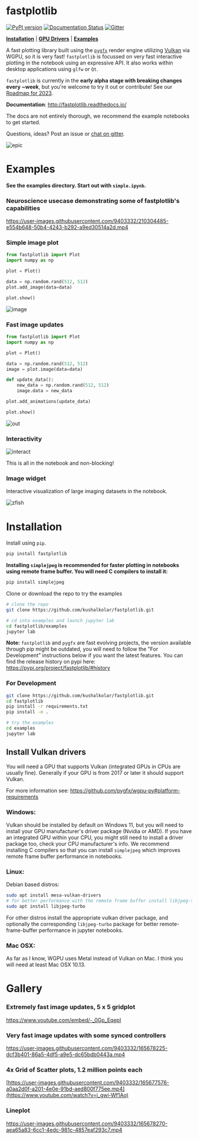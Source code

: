 # fastplotlib
[![PyPI version](https://badge.fury.io/py/fastplotlib.svg)](https://badge.fury.io/py/fastplotlib)
[![Documentation Status](https://readthedocs.org/projects/fastplotlib/badge/?version=latest)](https://fastplotlib.readthedocs.io/en/latest/?badge=latest)
[![Gitter](https://badges.gitter.im/fastplotlib/community.svg)](https://gitter.im/fastplotlib/community?utm_source=badge&utm_medium=badge&utm_campaign=pr-badge)

[**Installation**](https://github.com/kushalkolar/fastplotlib#installation) | [**GPU Drivers**](https://github.com/kushalkolar/fastplotlib#install-vulkan-drivers) | [**Examples**](https://github.com/kushalkolar/fastplotlib#examples)

A fast plotting library built using the [`pygfx`](https://github.com/pygfx/pygfx) render engine utilizing [Vulkan](https://en.wikipedia.org/wiki/Vulkan) via WGPU, so it is very fast! `fastplotlib` is focussed on very fast interactive plotting in the notebook using an expressive API. It also works within desktop applications using `glfw` or `Qt`.

`fastplotlib` is currently in the **early alpha stage with breaking changes every ~week**, but you're welcome to try it out or contribute! See our [Roadmap for 2023](https://github.com/kushalkolar/fastplotlib/issues/55).

**Documentation**: http://fastplotlib.readthedocs.io/ 

The docs are not entirely thorough, we recommend the example notebooks to get started.

Questions, ideas? Post an issue or [chat on gitter](https://gitter.im/fastplotlib/community?utm_source=share-link&utm_medium=link&utm_campaign=share-link).

![epic](https://user-images.githubusercontent.com/9403332/210304473-f36f2aaf-319e-435b-bcc8-0e8d3e1ef282.gif)

# Examples

**See the examples directory. Start out with `simple.ipynb`.**

### Neuroscience usecase demonstrating some of fastplotlib's capabilities

https://user-images.githubusercontent.com/9403332/210304485-e554b648-50b4-4243-b292-a9ed30514a2d.mp4

### Simple image plot
```python
from fastplotlib import Plot
import numpy as np

plot = Plot()

data = np.random.rand(512, 512)
plot.add_image(data=data)

plot.show()
```
![image](https://user-images.githubusercontent.com/9403332/209422734-4f983b42-e126-40a7-a681-3b8e22dbd797.png)

### Fast image updates
```python
from fastplotlib import Plot
import numpy as np

plot = Plot()

data = np.random.rand(512, 512)
image = plot.image(data=data)

def update_data():
    new_data = np.random.rand(512, 512)
    image.data = new_data

plot.add_animations(update_data)

plot.show()
```

![out](https://user-images.githubusercontent.com/9403332/209422871-6b2153f3-81ca-4f62-9200-8206a81eaf0d.gif)

### Interactivity

![interact](https://user-images.githubusercontent.com/9403332/210027199-6e4ac193-6096-4d18-80d5-a41591ea4d4f.gif)

This is all in the notebook and non-blocking!

### Image widget

Interactive visualization of large imaging datasets in the notebook.

![zfish](https://user-images.githubusercontent.com/9403332/209711810-abdb7d1d-81ce-4874-80f5-082efa2c421d.gif)


# Installation

Install using `pip`.

```bash
pip install fastplotlib
```

**Installing `simplejpeg` is recommended for faster plotting in notebooks using remote frame buffer. You will need C compilers to install it:**

```bash
pip install simplejpeg
```

Clone or download the repo to try the examples

```bash
# clone the repo
git clone https://github.com/kushalkolar/fastplotlib.git

# cd into examples and launch jupyter lab
cd fastplotlib/examples
jupyter lab
```

**Note:** `fastplotlib` and `pygfx` are fast evolving projects, the version available through pip might be outdated, you will need to follow the "For Development" instructions below if you want the latest features. You can find the release history on pypi here: https://pypi.org/project/fastplotlib/#history 

### For Development

```bash
git clone https://github.com/kushalkolar/fastplotlib.git
cd fastplotlib
pip install -r requirements.txt
pip install -e .

# try the examples
cd examples
jupyter lab
```

## Install Vulkan drivers

You will need a GPU that supports Vulkan (integrated GPUs in CPUs are usually fine). Generally if your GPU is from 2017 or later it should support Vulkan.

For more information see: https://github.com/pygfx/wgpu-py#platform-requirements

### Windows:
Vulkan should be installed by default on Windows 11, but you will need to install your GPU manufacturer's driver package (Nvidia or AMD). If you have an integrated GPU within your CPU, you might still need to install a driver package too, check your CPU manufacturer's info. We recommend installing C compilers so that you can install `simplejpeg` which improves remote frame buffer performance in notebooks.

### Linux:
Debian based distros:

```bash
sudo apt install mesa-vulkan-drivers
# for better performance with the remote frame buffer install libjpeg-turbo
sudo apt install libjpeg-turbo
```

For other distros install the appropriate vulkan driver package, and optionally the corresponding `libjpeg-turbo` package for better remote-frame-buffer performance in jupyter notebooks.

### Mac OSX:
As far as I know, WGPU uses Metal instead of Vulkan on Mac. I think you will need at least Mac OSX 10.13.

# Gallery

### Extremely fast image updates, 5 x 5 gridplot

https://www.youtube.com/embed/-_0Gp_EqepI

### Very fast image updates with some synced controllers

https://user-images.githubusercontent.com/9403332/165678225-dcf3b401-86a5-4df5-a9e5-dc65bdb0443a.mp4

### 4x Grid of Scatter plots, 1.2 million points each

[https://user-images.githubusercontent.com/9403332/165677576-a0aa2d0f-a201-4e0e-91bd-aed800f775ee.mp4](https://www.youtube.com/watch?v=j_gwi-Wf1Ao)

### Lineplot

https://user-images.githubusercontent.com/9403332/165678270-aea65a83-6cc1-4edc-981c-4857eaf293c7.mp4

